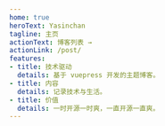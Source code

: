 ```yaml
---
home: true
heroText: Yasinchan 
tagline: 主页
actionText: 博客列表 →
actionLink: /post/
features:
- title: 技术驱动
  details: 基于 vuepress 开发的主题博客。
- title: 内容
  details: 记录技术与生活。
- title: 价值
  details: 一时开源一时爽，一直开源一直爽。
---
```

